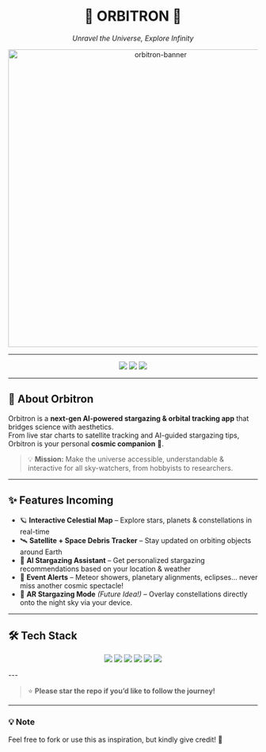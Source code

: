 <h1 align="center">🌌 <b>ORBITRON</b> 🌌</h1>
<p align="center"><i>Unravel the Universe, Explore Infinity</i></p>

<p align="center">
  <img src="https://github.com/user-attachments/assets/a85941ea-6964-4e1a-bdb3-b3ef8bf5c523" alt="orbitron-banner" width="600"/>
</p>

---

<p align="center">
  <img src="https://img.shields.io/badge/Status-In%20Progress-blueviolet?style=for-the-badge&logo=apachespark" />
  <img src="https://img.shields.io/badge/AI%20powered-%F0%9F%A4%96%20YES-blue?style=for-the-badge&logo=skynet" />
  <img src="https://img.shields.io/badge/Made%20with-Love-%23ce86d9?style=for-the-badge&logo=heart" />
</p>

---

## 🌠 About Orbitron

Orbitron is a **next-gen AI-powered stargazing & orbital tracking app** that bridges science with aesthetics.  
From live star charts to satellite tracking and AI-guided stargazing tips, Orbitron is your personal **cosmic companion** 🚀.

> 💡 **Mission:** Make the universe accessible, understandable & interactive for all sky-watchers, from hobbyists to researchers.

---

## ✨ Features Incoming

- 🪐 **Interactive Celestial Map** – Explore stars, planets & constellations in real-time  
- 🛰 **Satellite + Space Debris Tracker** – Stay updated on orbiting objects around Earth  
- 🔮 **AI Stargazing Assistant** – Get personalized stargazing recommendations based on your location & weather  
- 🔭 **Event Alerts** – Meteor showers, planetary alignments, eclipses... never miss another cosmic spectacle!  
- 🎯 **AR Stargazing Mode** *(Future Idea!)* – Overlay constellations directly onto the night sky via your device.

---

## 🛠️ Tech Stack

<p align="center">
  <img src="https://img.shields.io/badge/Next.js-000000?style=for-the-badge&logo=nextdotjs&logoColor=white" />
  <img src="https://img.shields.io/badge/React-20232A?style=for-the-badge&logo=react&logoColor=61DAFB" />
  <img src="https://img.shields.io/badge/TypeScript-007ACC?style=for-the-badge&logo=typescript&logoColor=white" />
  <img src="https://img.shields.io/badge/TailwindCSS-06B6D4?style=for-the-badge&logo=tailwindcss&logoColor=white" />
  <img src="https://img.shields.io/badge/Framer%20Motion-EF008F?style=for-the-badge&logo=framer&logoColor=white" />
  <img src="https://img.shields.io/badge/Animate.css-FF69B4?style=for-the-badge&logo=css3&logoColor=white" />
</p>
---

> ⭐ **Please star the repo if you’d like to follow the journey!**

---

### 💡 Note
Feel free to fork or use this as inspiration, but kindly give credit! 🙌

